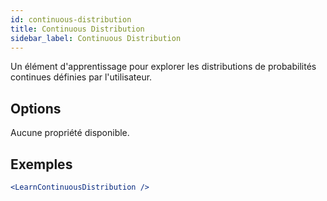 ```yaml
---
id: continuous-distribution
title: Continuous Distribution
sidebar_label: Continuous Distribution
---
```


Un élément d'apprentissage pour explorer les distributions de probabilités continues définies par l'utilisateur.

## Options

Aucune propriété disponible.

## Exemples

```jsx live
<LearnContinuousDistribution />
```

